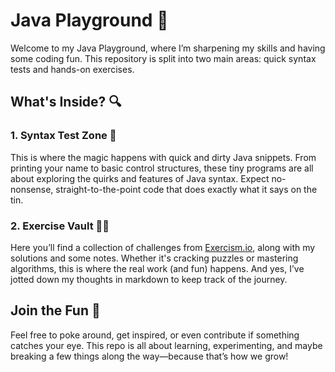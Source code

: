 # Java Playground 🎉

Welcome to my Java Playground, where I’m sharpening my skills and having some coding fun. This repository is split into two main areas: quick syntax tests and hands-on exercises.

## What's Inside? 🔍

### 1. Syntax Test Zone 🧪

This is where the magic happens with quick and dirty Java snippets. From printing your name to basic control structures, these tiny programs are all about exploring the quirks and features of Java syntax. Expect no-nonsense, straight-to-the-point code that does exactly what it says on the tin.

### 2. Exercise Vault 🏋️‍♂️

Here you’ll find a collection of challenges from [Exercism.io](https://exercism.io/), along with my solutions and some notes. Whether it's cracking puzzles or mastering algorithms, this is where the real work (and fun) happens. And yes, I’ve jotted down my thoughts in markdown to keep track of the journey.

## Join the Fun 🎢

Feel free to poke around, get inspired, or even contribute if something catches your eye. This repo is all about learning, experimenting, and maybe breaking a few things along the way—because that’s how we grow!

